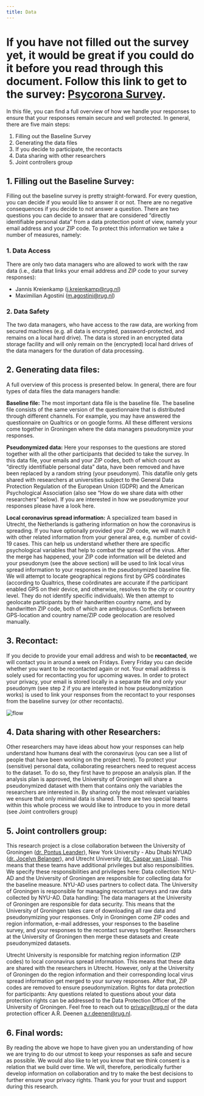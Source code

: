 ```yaml
---
title: Data
---
```



# __If you have not filled out the survey yet, it would be great if you could do it before you read through this document. Follow this link to get to the survey: [Psycorona Survey](https://nyu.qualtrics.com/jfe/form/SV_6svo6J4NF7wE6tD).__

In this file, you can find a full overview of how we handle your responses to ensure that your responses remain secure and well protected. In general, there are five main steps:

1. Filling out the Baseline Survey
2. Generating the data files
3. If you decide to participate, the recontacts
4. Data sharing with other researchers
5. Joint controllers group

## 1. Filling out the Baseline Survey:
Filling out the baseline survey is pretty straight-forward. For every question, you can decide if you would like to answer it or not. There are no negative consequences if you decide to not answer a question. 
There are two questions you can decide to answer that are considered “directly identifiable personal data” from a data protection point of view, namely your email address and your ZIP code. To protect this information we take a number of measures, namely:

### 1. Data Access
There are only two data managers who are allowed to work with the raw data (i.e., data that links your email address and ZIP code to your survey responses): 

* Jannis Kreienkamp (j.kreienkamp@rug.nl)
* Maximilian Agostini (m.agostini@rug.nl)

### 2. Data Safety
The two data managers, who have access to the raw data, are working from secured machines (e.g. all data is encrypted, password-protected, and remains on a local hard drive). The data is stored in an encrypted data storage facility and will only remain on the (encrypted) local hard drives of the data managers for the duration of data processing.

## 2. Generating data files:
A full overview of this process is presented below. In general, there are four types of data files the data managers handle:

__Baseline file:__ The most important data file is the baseline file. The baseline file consists of the same version of the questionnaire that is distributed through different channels. For example, you may have answered the questionnaire on Qualtrics or on google forms. All these different versions come together in Groningen where the data managers pseudonymize your responses.

__Pseudonymized data:__ Here your responses to the questions are stored together with all the other participants that decided to take the survey. In this data file, your emails and your ZIP codes, both of which count as “directly identifiable personal data” data, have been removed and have been replaced by a random string (your pseudonym). This datafile only gets shared with researchers at universities subject to the General Data Protection Regulation of the European Union (GDPR) and the American Psychological Association (also see “How do we share data with other researchers” below). If you are interested in how we pseudonymize your responses please have a look here.

__Local coronavirus spread information:__ A specialized team based in Utrecht, the Netherlands is gathering information on how the coronavirus is spreading. If you have optionally provided your ZIP code, we will match it with other related information from your general area, e.g. number of covid-19 cases. This can help us understand whether there are specific psychological variables that help to combat the spread of the virus. After the merge has happened, your ZIP code information will be deleted and your pseudonym (see the above section) will be used to link local virus spread information to your responses in the pseudonymized baseline file. We will attempt to locate geographical regions first by GPS coördinates (according to Qualtrics, these coördinates are accurate if the participant enabled GPS on their device, and otherwise, resolves to the city or country level. They do not identify specific individuals). We then attempt to geolocate participants by their handwritten country name, and by handwritten ZIP code, both of which are ambiguous. Conflicts between GPS-location and country name/ZIP code geolocation are resolved manually.

## 3. Recontact:
If you decide to provide your email address and wish to be __recontacted__, we will contact you in around a week on Fridays. Every Friday you can decide whether you want to be recontacted again or not. Your email address is solely used for recontacting you for upcoming waves. In order to protect your privacy, your email is stored locally in a separate file and only your pseudonym (see step 2 if you are interested in how pseudonymization works) is used to link your responses from the recontact to your responses from the baseline survey (or other recontacts). 

![flow](/images/data.png)


## 4. Data sharing with other Researchers:
Other researchers may have ideas about how your responses can help understand how humans deal with the coronavirus (you can see a list of people that have been working on the project here). To protect your (sensitive) personal data, collaborating researchers need to request access to the dataset. To do so, they first have to propose an analysis plan. If the analysis plan is approved, the University of Groningen will share a pseudonymized dataset with them that contains only the variables the researchers are interested in. By sharing only the most relevant variables we ensure that only minimal data is shared. There are two special teams within this whole process we would like to introduce to you in more detail (see Joint controllers group)

## 5. Joint controllers group:
This research project is a close collaboration between the University of Groningen ([dr. Pontus Leander](https://www.rug.nl/staff/n.p.leander/research)), New York University - Abu Dhabi NYUAD ([dr. Jocelyn Belanger](https://nyuad.nyu.edu/en/academics/divisions/science/faculty/jocelyn-belanger.html)), and Utrecht University ([dr. Caspar van Lissa](https://www.uu.nl/medewerkers/CJvanLissa)). This means that these teams have additional privileges but also responsibilities. We specify these responsibilities and privileges here:
Data collection: NYU-AD and the University of Groningen are responsible for collecting data for the baseline measure. NYU-AD uses partners to collect data. The University of Groningen is responsible for managing recontact surveys and raw data collected by NYU-AD.
Data handling: The data managers at the University of Groningen are responsible for data security. This means that the University of Groningen takes care of downloading all raw data and pseudonymizing your responses. Only in Groningen come ZIP codes and region information, e-mail addresses, your responses to the baseline survey, and your responses to the recontact surveys together. Researchers at the University of Groningen then merge these datasets and create pseudonymized datasets.

Utrecht University is responsible for matching region information (ZIP codes) to local coronavirus spread information. This means that these data are shared with the researchers in Utrecht. However, only at the University of Groningen do the region information and their corresponding local virus spread information get merged to your survey responses. After that, ZIP codes are removed to ensure pseudonymization.
Rights for data protection for participants: Any questions related to questions about your data protection rights can be addressed to the Data Protection Officer of the University of Groningen. Feel free to reach out to privacy@rug.nl or the data protection officer A.R. Deenen a.r.deenen@rug.nl.

## 6. Final words:
By reading the above we hope to have given you an understanding of how we are trying to do our utmost to keep your responses as safe and secure as possible. We would also like to let you know that we think consent is a relation that we build over time. We will, therefore, periodically further develop information on collaboration and try to make the best decisions to further ensure your privacy rights. Thank you for your trust and support during this research.
